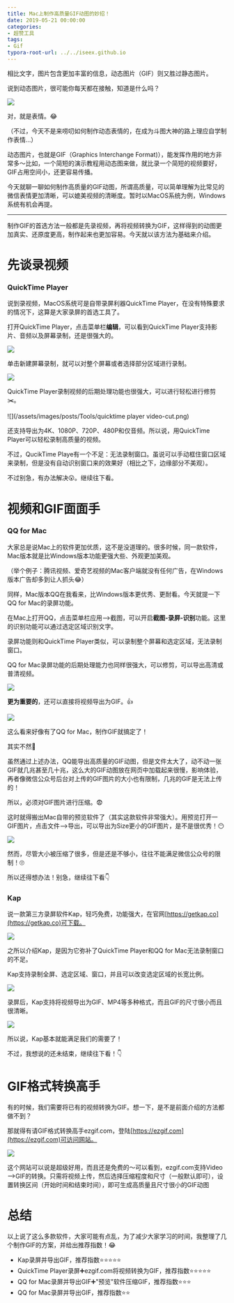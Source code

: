 ```yaml
---
title: Mac上制作高质量GIF动图的妙招！
date: 2019-05-21 00:00:00
categories:
- 超赞工具
tags:
- Gif
typora-root-url: ../../iseex.github.io
---
```


相比文字，图片包含更加丰富的信息，动态图片（GIF）则又胜过静态图片。

说到动态图片，很可能你每天都在接触，知道是什么吗？

![](/assets/images/posts/Tools/1WXo6pjn.gif)

对，就是表情。😂

（不过，今天不是来唠叨如何制作动态表情的，在成为斗图大神的路上理应自学制作表情…）

动态图片，也就是GIF（Graphics Interchange Format)），能发挥作用的地方非常多～比如，一个简短的演示教程用动态图来做，就比录一个简短的视频要好，GIF占用空间小，还更容易传播。

今天就聊一聊如何制作高质量的GIF动图，所谓高质量，可以简单理解为比常见的微信表情更加清晰，可以媲美视频的清晰度。暂时以MacOS系统为例，Windows系统有机会再提。

----

制作GIF的首选方法一般都是先录视频，再将视频转换为GIF，这样得到的动图更加真实、还原度更高，制作起来也更加容易。今天就以该方法为基础来介绍。

# 先谈录视频

### QuickTime Player

说到录视频，MacOS系统可是自带录屏利器QuickTime Player，在没有特殊要求的情况下，这算是大家录屏的首选工具了。

打开QuickTime Player，点击菜单栏**编辑**，可以看到QuickTime Player支持影片、音频以及屏幕录制，还是很强大的。

![](/assets/images/posts/Tools/quicktime-player.png)

单击新建屏幕录制，就可以对整个屏幕或者选择部分区域进行录制。

![](/assets/images/posts/Tools/quicktime-player-screen-record.png)

QuickTime Player录制视频的后期处理功能也很强大，可以进行轻松进行修剪✂️。

![](/assets/images/posts/Tools/quicktime player video-cut.png)

还支持导出为4K、1080P、720P、480P和仅音频。所以说，用QuickTime Player可以轻松录制高质量的视频。

不过，QucikTime Playe有一个不足：无法录制窗口。虽说可以手动框住窗口区域来录制，但是没有自动识别窗口来的效果好（相比之下，边缘部分不美观）。

不过别急，有办法解决😮。继续往下看。

# 视频和GIF面面手

### QQ for Mac

大家总是说Mac上的软件更加优质，这不是没道理的。很多时候，同一款软件，Mac版本就是比Windows版本功能更强大些、外观更加美观。

（举个例子：腾讯视频、爱奇艺视频的Mac客户端就没有任何广告，在Windows版本广告却多到让人抓头😂）

同样，Mac版本QQ在我看来，比Windows版本更优秀、更耐看。今天就提一下QQ for Mac的录屏功能。

在Mac上打开QQ，点击菜单栏应用—>截图，可以开启**截图-录屏-识别**功能。这里的识别功能可以通过选定区域识别文字。

录屏功能则和QuickTime Player类似，可以录制整个屏幕和选定区域，无法录制窗口。

QQ for Mac录屏功能的后期处理能力也同样很强大，可以修剪，可以导出高清或普清视频。

![](/assets/images/posts/Tools/QQ-mac-screen-record.png)

**更为重要的**，还可以直接将视频导出为GIF。👍

![](/assets/images/posts/Tools/QQ-mac-gif-export.png)

这么看来好像有了QQ for Mac，制作GIF就搞定了！

其实不然🤫

虽然通过上述办法，QQ能导出高质量的GIF动图，但是文件太大了，动不动一张GIF就几兆甚至几十兆，这么大的GIF动图放在网页中加载起来很慢，影响体验，再者像微信公众号后台对上传的GIF图片的大小也有限制，几兆的GIF是无法上传的！

所以，必须对GIF图片进行压缩。😨

这时就得搬出Mac自带的预览软件了（其实这款软件非常强大）。用预览打开一GIF图片，点击文件—>导出，可以导出为Size更小的GIF图片，是不是很优秀！😶

![](/assets/images/posts/Tools/preview-gif-export.png)

然而，尽管大小被压缩了很多，但是还是不够小，往往不能满足微信公众号的限制！🙄

所以还得想办法！别急，继续往下看👇

### Kap

说一款第三方录屏软件Kap，轻巧免费，功能强大，在官网[https://getkap.co](https://getkap.co)可下载。

![](/assets/images/posts/Tools/Kap.png)

之所以介绍Kap，是因为它弥补了QuickTime Player和QQ for Mac无法录制窗口的不足。

Kap支持录制全屏、选定区域、窗口，并且可以改变选定区域的长宽比例。

![](/assets/images/posts/Tools/Kap-functions.png)

录屏后，Kap支持将视频导出为GIF、MP4等多种格式，而且GIF的尺寸很小而且很清晰。

![](/assets/images/posts/Tools/Kap-record.png)

所以说，Kap基本就能满足我们的需要了！

不过，我想说的还未结束，继续往下看！👇

# GIF格式转换高手

有的时候，我们需要将已有的视频转换为GIF。想一下，是不是前面介绍的方法都做不到？

那就得有请GIF格式转换高手ezgif.com，登陆[https://ezgif.com](https://ezgif.com)可访问网站。

![](/assets/images/posts/Tools/ezgif.png)

这个网站可以说是超级好用，而且还是免费的～可以看到，ezgif.com支持Video—>GIF的转换。只需将视频上传，然后选择压缩程度和尺寸（一般默认即可），设置转换区间（开始时间和结束时间），即可生成高质量且尺寸很小的GIF动图

# 总结

以上说了这么多款软件，大家可能有点乱，为了减少大家学习的时间，我整理了几个制作GIF的方案，并给出推荐指数！😂

- Kap录屏并导出GIF，推荐指数⭐️⭐️⭐️⭐️⭐️
- QuickTime Player录屏➕ezgif.com将视频转换为GIF，推荐指数⭐️⭐️⭐️⭐️⭐️
- QQ for Mac录屏并导出GIF➕"预览"软件压缩GIF，推荐指数⭐️⭐️⭐️
- QQ for Mac录屏并导出GIF，推荐指数⭐️⭐️
